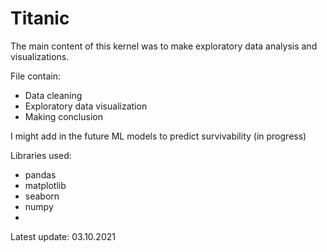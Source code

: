 # Titanic

The main content of this kernel was to make exploratory data analysis and visualizations.

File contain:

* Data cleaning
* Exploratory data visualization
* Making conclusion

I might add in the future ML models to predict survivability (in progress)

Libraries used:

* pandas
* matplotlib
* seaborn
* numpy
* 
Latest update: 03.10.2021
